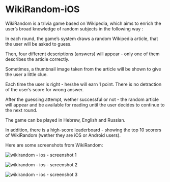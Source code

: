# WikiRandom-iOS

WikiRandom is a trivia game based on Wikipedia, which aims to enrich the user’s broad knowledge of random subjects in the following way :

In each round, the game’s system draws a random Wikipedia article, that the user will be asked to guess.

Then, four different descriptions (answers) will appear - only one of them describes the article correctly.

Sometimes, a thumbnail image taken from the article will be shown to give the user a little clue.

Each time the user is right - he/she will earn 1 point. There is no detraction of the user’s score for wrong answer.

After the guessing attempt, wether successful or not - the random article will appear and be available for reading until the user decides to continue to the next round.

The game can be played in Hebrew, English and Russian.

In addition, there is a high-score leaderboard - showing the top 10 scorers of WikiRandom (wether they are iOS or Android users).

Here are some screenshots from WikiRandom:

![wikirandom - ios - screenshot 1](https://user-images.githubusercontent.com/25127522/28496361-736ecce6-6f71-11e7-98f2-bcde853eee11.png)


![wikirandom - ios - screenshot 2](https://user-images.githubusercontent.com/25127522/28496365-947e86ec-6f71-11e7-923f-adb521428509.png)


![wikirandom - ios - screenshot 3](https://user-images.githubusercontent.com/25127522/28496367-a074bf2a-6f71-11e7-9b9d-ad5a64c2924e.png)

